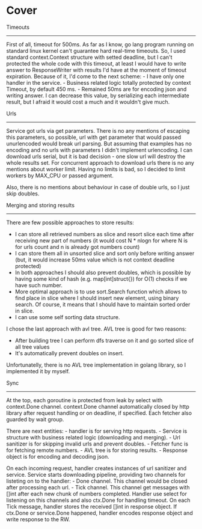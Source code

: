 Cover
=====

Timeouts
________
First of all, timeout for 500ms. As far as I know, go lang program running on standard linux kernel can't guarantee hard real-time timeouts.
So, I used standard context.Context structure with setted deadline, but I can't protected the whole code with this timeout, at least I would have to write answer to ResponseWriter with results I'd have at the moment of timeout expiration.
Because of it, I'd come to the next scheme:
    - I have only one handler in the service.
    - Business related logic totally protected by context Timeout, by default 450 ms.
    - Remained 50ms are for encoding json and writing answer. I can decrease this value, by serializing each intermediate result, but I afraid it would cost a much and it wouldn't give much.

Urls
____
Service got urls via get parameters. There is no any mentions of escaping this parameters, so possible, url with get parameter that would passed unurlencoded would break url parsing.
But assuming that examples has no encoding and no urls with parameters I didn't implement urlencoding.
I can download urls serial, but it is bad decision - one slow url will destroy the whole results set.
For concurrent approach to download urls there is no any mentions about worker limit. Having no limits is bad, so I decided to limit workers by MAX_CPU or passed argument.

Also, there is no mentions about behaviour in case of double urls, so I just skip doubles.

Merging and storing results
_______________
There are few possible approaches to store results:
- I can store all retrieved numbers as slice and resort slice each time after receiving new part of numbers (it would cost N * nlogn for where N is for urls count and n is already got numbers count)
- I can store them all in unsorted slice and sort only before writing answer (but, it would increase 50ms value which is not context deadline protected)
- In both approaches I should also prevent doubles, which is possible by having some kind of hash (e.g. map[int]struct{}) for O(1) checks if we have such number.
- More optimal approach is to use sort.Search function which allows to find place in slice where I should insert new element, using binary search. Of course, it means that I should have to maintain sorted order in slice.
- I can use some self sorting data structure.

I chose the last approach with avl tree. AVL tree is good for two reasons:
- After building tree I can perform dfs traverse on it and go sorted slice of all tree values
- It's automatically prevent doubles on insert.

Unfortunatelly, there is no AVL tree implementation in golang library, so I implemented it by myself.

Sync
____
At the top, each goroutine is protected from leak by select with context.Done channel.
context.Done channel automatically closed by http library after request handling or on deadline, if specified.
Each fetcher also guarded by wait group.

There are next entities:
    - handler is for serving http requests.
    - Service is structure with business related logic (downloading and merging).
    - Url sanitizer is for skipping invalid urls and prevent doubles.
    - Fetcher func is for fetching remote numbers.
    - AVL tree is for storing results.
    - Response object is for encoding and decoding json.

On each incoming request, handler creates instances of url sanitizer and service. Service starts downloading pipeline, providing two channels for listeting on to the handler:
    - Done channel. This channel would be closed after processing each url.
    - Tick channel. This channel get messages with []int after each new chunk of numbers completed.
Handler use select for listening on this channels and also ctx.Done for handling timeout.
On each Tick message, handler stores the received []int in response object.
If ctx.Done or service.Done happened, handler encodes response object and write response to the RW.

